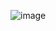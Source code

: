 ![image](https://github.com/ozkulkerem/OOPDrawingAppDesktop/assets/156557443/31d5c1db-a57e-4f53-a50c-9cd6cf1d2b3a)
